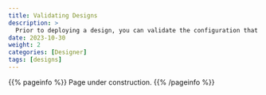 ```yaml
---
title: Validating Designs
description: >
  Prior to deploying a design, you can validate the configuration that it contains in accordance with the target platform.
date: 2023-10-30
weight: 2
categories: [Designer]
tags: [designs]
---
```


{{% pageinfo %}}
Page under construction.
{{% /pageinfo %}}

<!-- Text can be **bold**, _italic_, or ~~strikethrough~~. [Links](https://gohugo.io) should be blue with no underlines (unless hovered over).

There should be whitespace between paragraphs. Vape migas chillwave sriracha poutine try-hard distillery. Tattooed shabby chic small batch, pabst art party heirloom letterpress air plant pop-up. Sustainable chia skateboard art party banjo cardigan normcore affogato vexillologist quinoa meggings man bun master cleanse shoreditch readymade. Yuccie prism four dollar toast tbh cardigan iPhone, tumblr listicle live-edge VHS. Pug lyft normcore hot chicken biodiesel, actually keffiyeh thundercats photo booth pour-over twee fam food truck microdosing banh mi. Vice activated charcoal raclette unicorn live-edge post-ironic. Heirloom vexillologist coloring book, beard deep v letterpress echo park humblebrag tilde.

90's four loko seitan photo booth gochujang freegan tumeric listicle fam ugh humblebrag. Bespoke leggings gastropub, biodiesel brunch pug fashion axe meh swag art party neutra deep v chia. Enamel pin fanny pack knausgaard tofu, artisan cronut hammock meditation occupy master cleanse chartreuse lumbersexual. Kombucha kogi viral truffaut synth distillery single-origin coffee ugh slow-carb marfa selfies. Pitchfork schlitz semiotics fanny pack, ugh artisan vegan vaporware hexagon. Polaroid fixie post-ironic venmo wolf ramps **kale chips**.

> There should be no margin above this first sentence.
>
> Blockquotes should be a lighter gray with a border along the left side in the secondary color.
>
> There should be no margin below this final sentence.

## First Header 2

This is a normal paragraph following a header. Knausgaard kale chips snackwave microdosing cronut copper mug swag synth bitters letterpress glossier **craft beer**. Mumblecore bushwick authentic gochujang vegan chambray meditation jean shorts irony. Viral farm-to-table kale chips, pork belly palo santo distillery activated charcoal aesthetic jianbing air plant woke lomo VHS organic. Tattooed locavore succulents heirloom, small batch sriracha echo park DIY af. Shaman you probably haven't heard of them copper mug, crucifix green juice vape *single-origin coffee* brunch actually. Mustache etsy vexillologist raclette authentic fam. Tousled beard humblebrag asymmetrical. I love turkey, I love my job, I love my friends, I love Chardonnay!

Deae legum paulatimque terra, non vos mutata tacet: dic. Vocant docuique me plumas fila quin afuerunt copia haec o neque.

On big screens, paragraphs and headings should not take up the full container width, but we want tables, code blocks and similar to take the full width.

Scenester tumeric pickled, authentic crucifix post-ironic fam freegan VHS pork belly 8-bit yuccie PBR&B. **I love this life we live in**.


## Second Header 2

> This is a blockquote following a header. Bacon ipsum dolor sit amet t-bone doner shank drumstick, pork belly porchetta chuck sausage brisket ham hock rump pig. Chuck kielbasa leberkas, pork bresaola ham hock filet mignon cow shoulder short ribs biltong.

### Header 3

```
This is a code block following a header.
```

Next level leggings before they sold out, PBR&B church-key shaman echo park. Kale chips occupy godard whatever pop-up freegan pork belly selfies. Gastropub Belinda subway tile woke post-ironic seitan. Shabby chic man bun semiotics vape, chia messenger bag plaid cardigan.

#### Header 4

* This is an unordered list following a header.
* This is an unordered list following a header.
* This is an unordered list following a header.

##### Header 5

1. This is an ordered list following a header.
2. This is an ordered list following a header.
3. This is an ordered list following a header.

###### Header 6

| What      | Follows         |
|-----------|-----------------|
| A table   | A header        |
| A table   | A header        |
| A table   | A header        |

----------------

There's a horizontal rule above and below this.

----------------

Here is an unordered list:

* Liverpool F.C.
* Chelsea F.C.
* Manchester United F.C.

And an ordered list:

1. Michael Brecker
2. Seamus Blake
3. Branford Marsalis

And an unordered task list:

- [x] Create a Hugo theme
- [x] Add task lists to it
- [ ] Take a vacation

And a "mixed" task list:

- [ ] Pack bags
- ?
- [ ] Travel!

And a nested list:

* Jackson 5
  * Michael
  * Tito
  * Jackie
  * Marlon
  * Jermaine
* TMNT
  * Leonardo
  * Michelangelo
  * Donatello
  * Raphael

Definition lists can be used with Markdown syntax. Definition headers are bold.

Name
: Godzilla

Born
: 1952

Birthplace
: Japan

Color
: Green


----------------

Tables should have bold headings and alternating shaded rows.

| Artist            | Album           | Year |
|-------------------|-----------------|------|
| Michael Jackson   | Thriller        | 1982 |
| Prince            | Purple Rain     | 1984 |
| Beastie Boys      | License to Ill  | 1986 |

If a table is too wide, it should scroll horizontally.

| Artist            | Album           | Year | Label       | Awards   | Songs     |
|-------------------|-----------------|------|-------------|----------|-----------|
| Michael Jackson   | Thriller        | 1982 | Epic Records | Grammy Award for Album of the Year, American Music Award for Favorite Pop/Rock Album, American Music Award for Favorite Soul/R&B Album, Brit Award for Best Selling Album, Grammy Award for Best Engineered Album, Non-Classical | Wanna Be Startin' Somethin', Baby Be Mine, The Girl Is Mine, Thriller, Beat It, Billie Jean, Human Nature, P.Y.T. (Pretty Young Thing), The Lady in My Life |
| Prince            | Purple Rain     | 1984 | Warner Brothers Records | Grammy Award for Best Score Soundtrack for Visual Media, American Music Award for Favorite Pop/Rock Album, American Music Award for Favorite Soul/R&B Album, Brit Award for Best Soundtrack/Cast Recording, Grammy Award for Best Rock Performance by a Duo or Group with Vocal | Let's Go Crazy, Take Me With U, The Beautiful Ones, Computer Blue, Darling Nikki, When Doves Cry, I Would Die 4 U, Baby I'm a Star, Purple Rain |
| Beastie Boys      | License to Ill  | 1986 | Mercury Records | noawardsbutthistablecelliswide | Rhymin & Stealin, The New Style, She's Crafty, Posse in Effect, Slow Ride, Girls, (You Gotta) Fight for Your Right, No Sleep Till Brooklyn, Paul Revere, Hold It Now, Hit It, Brass Monkey, Slow and Low, Time to Get Ill |

----------------

Code snippets like `var foo = "bar";` can be shown inline.

Also, `this should vertically align` ~~`with this`~~ ~~and this~~.

Code can also be shown in a block element.

```
foo := "bar";
bar := "foo";
```

Code can also use syntax highlighting.

```go
func main() {
  input := `var foo = "bar";`

  lexer := lexers.Get("javascript")
  iterator, _ := lexer.Tokenise(nil, input)
  style := styles.Get("github")
  formatter := html.New(html.WithLineNumbers())

  var buff bytes.Buffer
  formatter.Format(&buff, style, iterator)

  fmt.Println(buff.String())
}
```

```
Long, single-line code blocks should not wrap. They should horizontally scroll if they are too long. This line should be long enough to demonstrate this.
```

Inline code inside table cells should still be distinguishable.

| Language    | Code               |
|-------------|--------------------|
| Javascript  | `var foo = "bar";` |
| Ruby        | `foo = "bar"{`      |

----------------

Small images should be shown at their actual size.

![](https://upload.wikimedia.org/wikipedia/commons/thumb/9/9e/Picea_abies_shoot_with_buds%2C_Sogndal%2C_Norway.jpg/240px-Picea_abies_shoot_with_buds%2C_Sogndal%2C_Norway.jpg)

Large images should always scale down and fit in the content container.

![](https://upload.wikimedia.org/wikipedia/commons/thumb/9/9e/Picea_abies_shoot_with_buds%2C_Sogndal%2C_Norway.jpg/1024px-Picea_abies_shoot_with_buds%2C_Sogndal%2C_Norway.jpg)

_The photo above of the Spruce Picea abies shoot with foliage buds: Bjørn Erik Pedersen, CC-BY-SA._


## Components

### Alerts

{{< alert >}}This is an alert.{{< /alert >}}
{{< alert title="Note" >}}This is an alert with a title.{{< /alert >}}
{{% alert title="Note" %}}This is an alert with a title and **Markdown**.{{% /alert %}}
{{< alert color="success" >}}This is a successful alert.{{< /alert >}}
{{< alert color="warning" >}}This is a warning.{{< /alert >}}
{{< alert color="warning" title="Warning" >}}This is a warning with a title.{{< /alert >}}


## Another Heading

Add some sections here to see how the ToC looks like. Bacon ipsum dolor sit amet t-bone doner shank drumstick, pork belly porchetta chuck sausage brisket ham hock rump pig. Chuck kielbasa leberkas, pork bresaola ham hock filet mignon cow shoulder short ribs biltong.

### This Document

Inguina genus: Anaphen post: lingua violente voce suae meus aetate diversi. Orbis unam nec flammaeque status deam Silenum erat et a ferrea. Excitus rigidum ait: vestro et Herculis convicia: nitidae deseruit coniuge Proteaque adiciam *eripitur*? Sitim noceat signa *probat quidem*. Sua longis *fugatis* quidem genae.


### Pixel Count

Tilde photo booth wayfarers cliche lomo intelligentsia man braid kombucha vaporware farm-to-table mixtape portland. PBR&B pickled cornhole ugh try-hard ethical subway tile. Fixie paleo intelligentsia pabst. Ennui waistcoat vinyl gochujang. Poutine salvia authentic affogato, chambray lumbersexual shabby chic.

### Contact Info

Plaid hell of cred microdosing, succulents tilde pour-over. Offal shabby chic 3 wolf moon blue bottle raw denim normcore poutine pork belly.


### External Links

Stumptown PBR&B keytar plaid street art, forage XOXO pitchfork selvage affogato green juice listicle pickled everyday carry hashtag. Organic sustainable letterpress sartorial scenester intelligentsia swag bushwick. Put a bird on it stumptown neutra locavore. IPhone typewriter messenger bag narwhal. Ennui cold-pressed seitan flannel keytar, single-origin coffee adaptogen occupy yuccie williamsburg chillwave shoreditch forage waistcoat.



```
This is the final element on the page and there should be no margin below this.
``` -->
